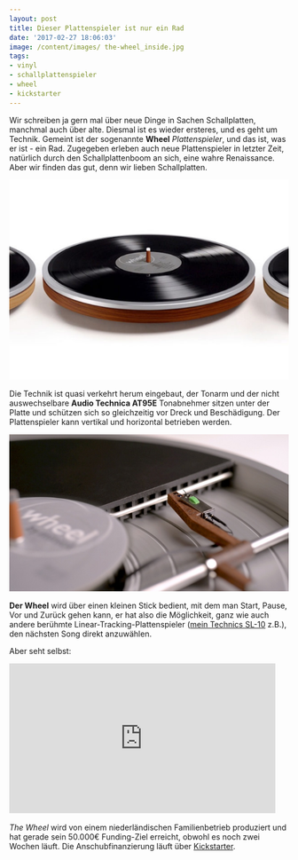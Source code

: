 ```yaml
---
layout: post
title: Dieser Plattenspieler ist nur ein Rad
date: '2017-02-27 18:06:03'
image: /content/images/ the-wheel_inside.jpg
tags:
- vinyl
- schallplattenspieler
- wheel
- kickstarter
---
```


Wir schreiben ja gern mal über neue Dinge in Sachen Schallplatten, manchmal auch über alte. Diesmal ist es wieder ersteres, und es geht um Technik. Gemeint ist der sogenannte **Wheel** *Plattenspieler*, und das ist, was er ist - ein Rad. Zugegeben erleben auch neue Plattenspieler in letzter Zeit, natürlich durch den Schallplattenboom an sich, eine wahre Renaissance. Aber wir finden das gut, denn wir lieben Schallplatten.

![wheel record player](/content/images/2017/02/the-wheel-turntable-616x440.jpg)

Die Technik ist quasi verkehrt herum eingebaut, der Tonarm und der nicht auswechselbare **Audio Technica AT95E** Tonabnehmer sitzen unter der Platte und schützen sich so gleichzeitig vor Dreck und Beschädigung. Der Plattenspieler kann vertikal und horizontal betrieben werden.

![](/content/images/2017/02/the-wheel_inside.jpg)

**Der Wheel** wird über einen kleinen Stick bedient, mit dem man Start, Pause, Vor und Zurück gehen kann, er hat also die Möglichkeit, ganz wie auch andere berühmte Linear-Tracking-Plattenspieler ([mein Technics SL-10](/2015/11/20/sound-of-vision/) z.B.), den nächsten Song direkt anzuwählen.

Aber seht selbst:
<iframe width="480" height="270" src="https://www.kickstarter.com/projects/865809794/wheel-by-miniot/widget/video.html" frameborder="0" scrolling="no"> </iframe>

*The Wheel* wird von einem niederländischen Familienbetrieb produziert und hat gerade sein 50.000€ Funding-Ziel erreicht, obwohl es noch zwei Wochen läuft. Die Anschubfinanzierung läuft über [Kickstarter](https://www.kickstarter.com/projects/865809794/wheel-by-miniot).